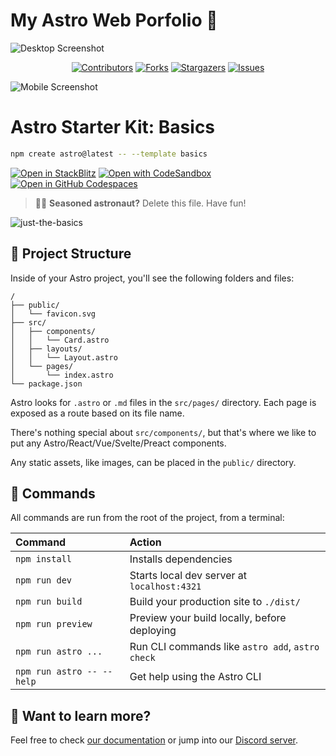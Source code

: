 # My Astro Web Porfolio 🚀

![Desktop Screenshot](https://github.com/user-attachments/assets/26e0ce16-7b66-4a38-aaf8-875ee10acfc0)

<div align="center">
  
  [![Contributors][contributors-shield]][contributors-url]
  [![Forks][forks-shield]][forks-url]
  [![Stargazers][stars-shield]][stars-url]
  [![Issues][issues-shield]][issues-url]
  
</div>


[contributors-shield]: https://img.shields.io/github/contributors/Nizvan018/portfolio_nizvan.svg?style=for-the-badge
[contributors-url]: https://github.com/Nizvan018/portfolio_nizvan/graphs/contributors
[forks-shield]: https://img.shields.io/github/forks/Nizvan018/portfolio_nizvan.svg?style=for-the-badge
[forks-url]: https://github.com/Nizvan018/portfolio_nizvan/network/members
[stars-shield]: https://img.shields.io/github/stars/Nizvan018/portfolio_nizvan.svg?style=for-the-badge
[stars-url]: https://github.com/Nizvan018/portfolio_nizvan/stargazers
[issues-shield]: https://img.shields.io/github/issues/Nizvan018/portfolio_nizvan.svg?style=for-the-badge
[issues-url]: https://github.com/Nizvan018/portfolio_nizvan/issues

![Mobile Screenshot](https://github.com/user-attachments/assets/eecfd793-4208-4657-932a-f6a2b266d46a)

# Astro Starter Kit: Basics

```sh
npm create astro@latest -- --template basics
```

[![Open in StackBlitz](https://developer.stackblitz.com/img/open_in_stackblitz.svg)](https://stackblitz.com/github/withastro/astro/tree/latest/examples/basics)
[![Open with CodeSandbox](https://assets.codesandbox.io/github/button-edit-lime.svg)](https://codesandbox.io/p/sandbox/github/withastro/astro/tree/latest/examples/basics)
[![Open in GitHub Codespaces](https://github.com/codespaces/badge.svg)](https://codespaces.new/withastro/astro?devcontainer_path=.devcontainer/basics/devcontainer.json)

> 🧑‍🚀 **Seasoned astronaut?** Delete this file. Have fun!

![just-the-basics](https://github.com/withastro/astro/assets/2244813/a0a5533c-a856-4198-8470-2d67b1d7c554)

## 🚀 Project Structure

Inside of your Astro project, you'll see the following folders and files:

```text
/
├── public/
│   └── favicon.svg
├── src/
│   ├── components/
│   │   └── Card.astro
│   ├── layouts/
│   │   └── Layout.astro
│   └── pages/
│       └── index.astro
└── package.json
```

Astro looks for `.astro` or `.md` files in the `src/pages/` directory. Each page is exposed as a route based on its file name.

There's nothing special about `src/components/`, but that's where we like to put any Astro/React/Vue/Svelte/Preact components.

Any static assets, like images, can be placed in the `public/` directory.

## 🧞 Commands

All commands are run from the root of the project, from a terminal:

| Command                   | Action                                           |
| :------------------------ | :----------------------------------------------- |
| `npm install`             | Installs dependencies                            |
| `npm run dev`             | Starts local dev server at `localhost:4321`      |
| `npm run build`           | Build your production site to `./dist/`          |
| `npm run preview`         | Preview your build locally, before deploying     |
| `npm run astro ...`       | Run CLI commands like `astro add`, `astro check` |
| `npm run astro -- --help` | Get help using the Astro CLI                     |

## 👀 Want to learn more?

Feel free to check [our documentation](https://docs.astro.build) or jump into our [Discord server](https://astro.build/chat).
